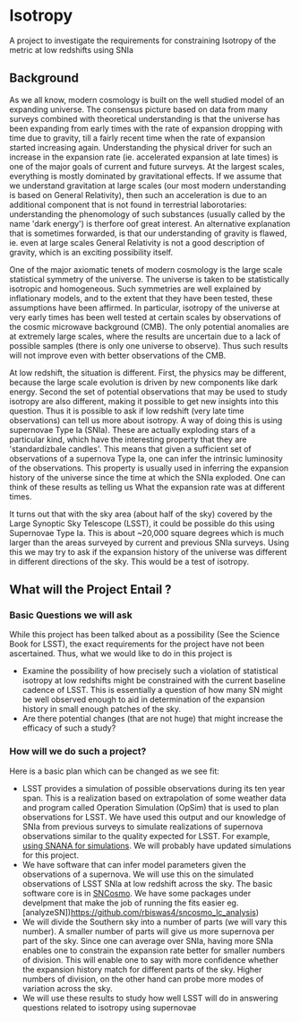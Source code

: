 # Isotropy
A project to investigate the requirements for constraining Isotropy of the metric at low redshifts using SNIa

## Background
As we all know, modern cosmology is built on the well studied model of an expanding universe. The consensus picture based on data from many surveys combined with theoretical understanding is that the universe has been expanding from early times with the rate of expansion dropping with time due to gravity, till a fairly recent time when the rate of expansion started increasing again. Understanding the physical driver for such an increase in the expansion rate (ie. accelerated expansion at late times) is one of the major goals of current and future surveys. At the largest scales, everything is mostly dominated by gravitational effects. If we assume that we understand gravitation at large scales (our most modern understanding is based on General Relativity), then such an acceleration is due to an additional component that is not found in terrestrial laborotaries: understanding the phenomology of such substances (usually called  by the name 'dark energy') is therfore oof great interest. An alternative explanation that is sometimes forwarded, is that our understanding of gravity is flawed, ie. even at large scales General Relativity is not a good description of gravity, which is an exciting possibility itself. 
 
One of the major axiomatic tenets of modern cosmology is the large scale statistical symmetry of the universe. The universe is taken to be statistically isotropic and homogeneous. Such symmetries are well explained by inflationary models, and to the extent that they have been tested, these assumptions have been affirmed. In particular, isotropy of the universe at very early times has been well tested at certain scales by observations of the cosmic microwave background (CMB). The only potential anomalies are at extremely large scales, where the results are uncertain due to a lack of possible samples (there is only one universe to observe). Thus such results will not improve even with better observations of the CMB.

At low redshift, the situation is different. First, the physics may be different, because the large scale evolution is driven by new components like dark energy. Second the set of potential observations that may be used to study isotropy are also different, making it possible to get new insights into this question. Thus it is possible to ask if low redshift (very late time observations) can tell us more about isotropy. A way of doing this is using supernovae Type Ia (SNIa). These are actually exploding stars of a particular kind, which have the interesting property that they are  'standardizbale candles'. This means that given a sufficient set of observations of a supernova Type Ia, one can infer the intrinsic luminosity of the observations. This property is usually used in inferring the expansion history of the universe since the time at which the SNIa exploded. One can think of these results as telling us What the expansion rate was at different times.

It turns out that with the sky area (about half of the sky) covered by the Large Synoptic Sky Telescope (LSST), it could be possible do this using Supernovae Type Ia. This is about ~20,000 square degrees which is much larger than the areas surveyed by current and previous SNIa surveys. Using this we may try to ask if the expansion history of the universe was different in different directions of the sky. This would be a test of isotropy.

## What will the Project Entail ? 

### Basic Questions we will ask
While this project has been talked about as a possibility (See the Science Book for LSST), the exact requirements for the project have not been ascertained. Thus, what we would like to do in this project is 
- Examine the possibility of how precisely such a violation of statistical isotropy at low redshifts might be constrained with the current baseline cadence of LSST. This is essentially a question of how many SN might be well observed enough to aid in determination of the expansion history in small enough patches of the sky.
- Are there potential changes (that are not huge) that might increase the efficacy of such a study?

### How  will we do such a project?

Here is a basic plan which can be changed as we see fit:
- LSST provides a simulation of possible observations during its ten year span. This is a realization based on extrapolation of some weather data and program called Operation Simulation (OpSim) that is used to plan observations for LSST. We have used this output and our knowledge of SNIa from previous surveys to simulate realizations of supernova observations similar to the quality expected for LSST. For example, [using SNANA for simulations](http://lsst.astro.washington.edu/simdata/SN_data/MINION/MINION_1016_10YR_MAIN_v2.tgz). We will probably have updated simulations for this project.
- We have software that can infer model parameters given the observations of a supernova. We will use this on the simulated observations of LSST SNIa at low redshift across the sky. The basic software core is in [SNCosmo](https://github.com/sncosmo/sncosmo). We have some packages under develpment that make the job of running the fits easier eg. [analyzeSN])https://github.com/rbiswas4/sncosmo_lc_analysis) 
- We will divide the Southern sky into a number of parts (we will vary this number).  A smaller number of parts will give us more supernova per part of the sky. Since one can average over SNIa, having more SNIa enables one to constrain the expansion rate better for smaller numbers of division. This will enable one to say with more confidence whether the expansion history match for different parts of the sky. Higher numbers of division, on the other hand can probe more modes of variation across the sky. 
- We will use these results to study how well LSST will do in answering questions related to isotropy using supernovae

